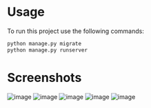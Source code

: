# Usage

To run this project use the following commands:

```bash
python manage.py migrate
python manage.py runserver
```

# Screenshots

![image](screenshots/task_list.png)
![image](screenshots/task_add.png)
![image](screenshots/task_edit.png)
![image](screenshots/task_delete.png)
![image](screenshots/admin_panel.png)
